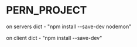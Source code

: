 # PERN_PROJECT

on servers dict - "npm install --save-dev nodemon"

on client dict - "npm install --save-dev"
